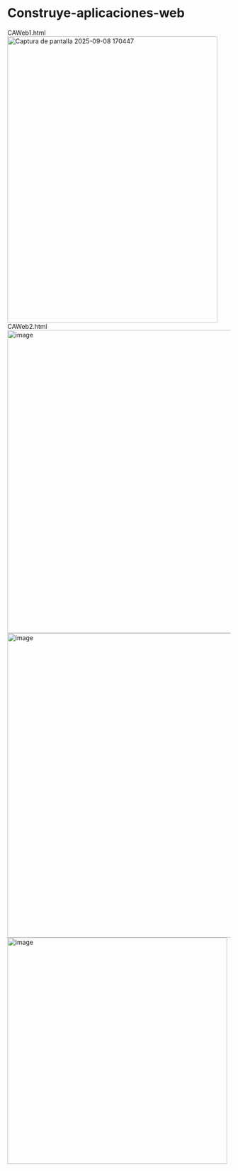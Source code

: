 # Construye-aplicaciones-web

CAWeb1.html<br>
<img width="474" height="646" alt="Captura de pantalla 2025-09-08 170447" src="https://github.com/user-attachments/assets/57c2c562-e5f9-46c0-9b8f-d79711d1acac" />
CAWeb2.html<br>
<img width="691" height="684" alt="image" src="https://github.com/user-attachments/assets/bdd53f3c-6fdc-478c-a2d1-70a76ff9e189" />
<img width="693" height="687" alt="image" src="https://github.com/user-attachments/assets/7f70be78-bc3f-40cb-ab61-4fb50dc6d383" />
<img width="496" height="511" alt="image" src="https://github.com/user-attachments/assets/cfbb3bbb-5d1c-4967-86bb-36f4782bdcb3" />

